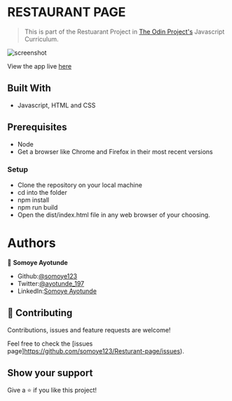 # RESTAURANT PAGE

> This is part of the Restuarant Project in [The Odin Project's](https://www.theodinproject.com/courses/javascript/lessons/restaurant-page?ref=lnav) Javascript Curriculum.

![screenshot](./images/Screenshot.png)

View the app live [here](https://rawcdn.githack.com/somoye123/Resturant-page/55076eb41313eebeead4d5b2f587e58fc5f43da2/dist/index.html)

## Built With

- Javascript, HTML and CSS

## Prerequisites

- Node
- Get a browser like Chrome and Firefox in their most recent versions

### Setup

- Clone the repository on your local machine
- cd into the folder
- npm install
- npm run build
- Open the dist/index.html file in any web browser of your choosing.

# Authors

👤 **Somoye Ayotunde**

- Github:[@somoye123](https://github.com/somoye123)
- Twitter:[@ayotunde_197](https://twitter.com/ayotunde_197)
- LinkedIn:[Somoye Ayotunde](https://www.linkedin.com/in/somoye-ayotunde-03a471161)

## 🤝 Contributing

Contributions, issues and feature requests are welcome!

Feel free to check the [issues page]https://github.com/somoye123/Resturant-page/issues).

## Show your support

Give a ⭐️ if you like this project!
